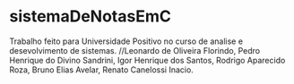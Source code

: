 # sistemaDeNotasEmC 
Trabalho feito para Universidade Positivo no curso de analise e desevolvimento de sistemas. 
//Leonardo de Oliveira Florindo, Pedro Henrique do Divino Sandrini, Igor Henrique dos Santos, Rodrigo Aparecido Roza, Bruno Elias Avelar, Renato Canelossi Inacio. 
